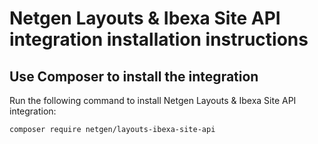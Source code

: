 # Netgen Layouts & Ibexa Site API integration installation instructions

## Use Composer to install the integration

Run the following command to install Netgen Layouts & Ibexa Site API
integration:

```
composer require netgen/layouts-ibexa-site-api
```
